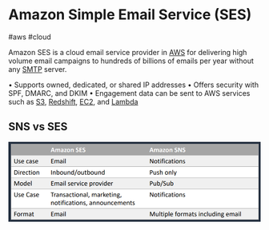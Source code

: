 # Amazon Simple Email Service (SES)
#aws #cloud 

Amazon SES is a cloud email service provider in [AWS](Cloud%20Computing/AWS/AWS.md) for delivering high volume email campaigns to hundreds of billions of emails per year without any [SMTP](SMTP) server. 


• Supports owned, dedicated, or shared IP addresses
• Offers security with SPF, DMARC, and DKIM
• Engagement data can be sent to AWS services such as [S3](Cloud%20Computing/AWS/Storage/S3.md),
[Redshift](Cloud%20Computing/AWS/Databases/Redshift.md), [EC2](Cloud%20Computing/AWS/Compute/EC2.md), and [Lambda](Cloud%20Computing/AWS/Compute/Lambda.md)



## SNS vs SES

![](Attachments/Pasted%20image%2020230325230520.png)

